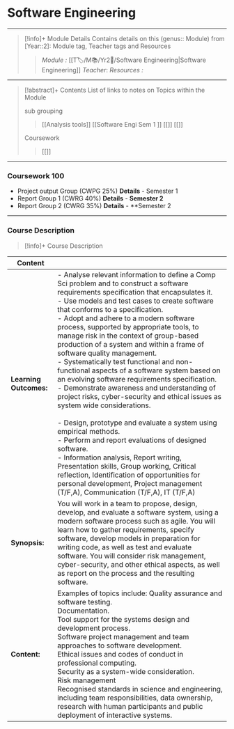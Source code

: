 # Software Engineering 
---
> [!info]+ Module Details
> Contains details on this (genus:: Module) from [Year::2]: Module tag, Teacher tags and Resources 
> > *Module :*  [[T🏷️/M📚/Yr2📘/Software Engineering|Software Engineering]]
> > *Teacher*: 
> > *Resources :*

---
> [!abstract]+ Contents
> List of links to notes on Topics within the Module
> 
> sub grouping
> > [[Analysis tools]]
> [[Software Engi Sem 1 ]]
> [[]]
> > [[]]
> 
> Coursework
> > [[]]

---
### Coursework 100 
- Project output Group (CWPG 25%)
	**Details** - Semester 1
- Report Group 1 (CWRG 40%)
	**Details** - **Semester 2**
- Report Group 2 (CWRG 35%)
	**Details** - **Semester 2

---
### Course Description

> [!info]+  Course Description
> 
| Content                |                                                                                                                                                                                                                                                                                                                                                                                                                                                                                                                                                                                                                                                                                                                                                                                                                                                                                                                                                                                                                                                                                       |
| ---------------------- | ------------------------------------------------------------------------------------------------------------------------------------------------------------------------------------------------------------------------------------------------------------------------------------------------------------------------------------------------------------------------------------------------------------------------------------------------------------------------------------------------------------------------------------------------------------------------------------------------------------------------------------------------------------------------------------------------------------------------------------------------------------------------------------------------------------------------------------------------------------------------------------------------------------------------------------------------------------------------------------------------------------------------------------------------------------------------------------- |
| **Learning Outcomes:** | - Analyse relevant information to define a Comp Sci problem and to construct a software requirements specification that encapsulates it.<br>- Use models and test cases to create software that conforms to a specification.<br>- Adopt and adhere to a modern software process, supported by appropriate tools, to manage risk in the context of group-based production of a system and within a frame of software quality management.<br>- Systematically test functional and non-functional aspects of a software system based on an evolving software requirements specification.<br>- Demonstrate awareness and understanding of project risks, cyber-security and ethical issues as system wide considerations.<br><br>- Design, prototype and evaluate a system using empirical methods.<br>- Perform and report evaluations of designed software.<br>- Information analysis, Report writing, Presentation skills, Group working, Critical reflection, Identification of opportunities for personal development, Project management (T/F,A), Communication (T/F,A), IT (T/F,A) |
| **Synopsis:**          | You will work in a team to propose, design, develop, and evaluate a software system, using a modern software process such as agile. You will learn how to gather requirements, specify software, develop models in preparation for writing code, as well as test and evaluate software. You will consider risk management, cyber-security, and other ethical aspects, as well as report on the process and the resulting software.                                                                                                                                                                                                                                                                                                                                                                                                                                                                                                                                                                                                                                                    |
| **Content:**           | Examples of topics include: Quality assurance and software testing. <br>Documentation. <br>Tool support for the systems design and development process. <br>Software project management and team approaches to software development. <br>Ethical issues and codes of conduct in professional computing. <br>Security as a system-wide consideration. <br>Risk management <br>Recognised standards in science and engineering, including team responsibilities, data ownership, research with human participants and public deployment of interactive systems.                                                                                                                                                                                                                                                                                                                                                                                                                                                                                                                         |

